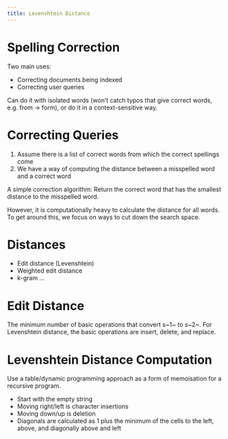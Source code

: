 ```yaml
---
title: Levenshtein Distance
---
```


# Spelling Correction

Two main uses:

- Correcting documents being indexed
- Correcting user queries

Can do it with isolated words (won’t catch typos that give correct words, e.g. from -> form), or do it in a context-sensitive way.

# Correcting Queries

1) Assume there is a list of correct words from which the correct spellings come
2) We have a way of computing the distance between a misspelled word and a correct word

A simple correction algorithm: Return the correct word that has the smallest distance to the misspelled word.

However, it is computationally heavy to calculate the distance for all words. To get around this, we focus on ways to cut down the search space.

# Distances

- Edit distance (Levenshtein)
- Weighted edit distance
- k-gram …

# Edit Distance

The minimum number of basic operations that convert s~1~ to s~2~. For Levenshtein distance, the basic operations are insert, delete, and replace.

# Levenshtein Distance Computation

Use a table/dynamic programming approach as a form of memoisation for a recursive program.

- Start with the empty string
- Moving right/left is character insertions
- Moving down/up is deletion
- Diagonals are calculated as 1 plus the minimum of the cells to the left, above, and diagonally above and left
